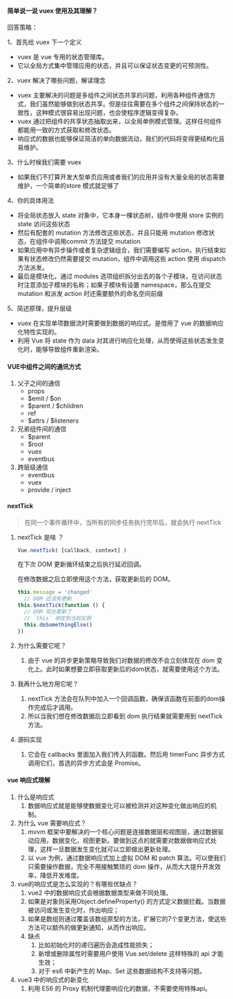 #### 简单说一说 vuex 使用及其理解？

回答策略：

1、首先给 vuex 下一个定义

+ vuex 是 vue 专用的状态管理库。
+ 它以全局方式集中管理应用的状态，并且可以保证状态变更的可预测性。

2、vuex 解决了哪些问题，解读理念

+ vuex 主要解决的问题是多组件之间状态共享的问题，利用各种组件通信方式，我们虽然能够做到状态共享。但是往往需要在多个组件之间保持状态的一致性，这种模式很容易出现问题，也会使程序逻辑变得复杂。
+ vuex 通过把组件的共享状态抽取出来，以全局单例模式管理。这样任何组件都能用一致的方式获取和修改状态。
+ 响应式的数据也能够保证简洁的单向数据流动，我们的代码将变得更结构化且易维护。

3、什么时候我们需要 vuex

+ 如果我们不打算开发大型单页应用或者我们的应用并没有大量全局的状态需要维护，一个简单的store 模式就足够了

4、你的具体用法

+ 将全局状态放入 state 对象中，它本身一棵状态树，组件中使用 store 实例的 state 访问这些状态
+ 然后有配套的 mutation 方法修改这些状态，并且只能用 mutation 修改状态，在组件中调用commit 方法提交 mutation
+ 如果应用中有异步操作或者复杂逻辑组合，我们需要编写 action，执行结束如果有状态修改仍然需要提交 mutation，组件中调用这些 action 使用 dispatch 方法派发。
+ 最后是模块化，通过 modules 选项组织拆分出去的各个子模块，在访问状态时注意添加子模块的名称；如果子模块有设置 namespace，那么在提交 mutation 和派发 action 时还需要额外的命名空间前缀

5、简述原理，提升层级

+ vuex 在实现单项数据流时需要做到数据的响应式。是借用了 vue 的数据响应化特性实现的。
+ 利用 Vue 将 state 作为 data 对其进行响应化处理，从而使得这些状态发生变化时，能够导致组件重新渲染。



#### **VUE中组件之间的通讯方式**

1. 父子之间的通信
   + props
   + $emit / $on
   + $parent / $children
   + ref
   + $attrs / $listeners
2. 兄弟组件间的通信
   + $parent
   + $root
   + vuex
   + eventbus
3. 跨层级通信
   + eventbus
   + vuex
   + provide / inject

#### **nextTick**

> 在同一个事件循环中，当所有的同步任务执行完毕后，就会执行 nextTick

1. nextTick 是啥 ？

   ```js
   Vue.nextTick( [callback, context] )
   ```

   在下次 DOM 更新循环结束之后执行延迟回调。

   在修改数据之后立即使用这个方法，获取更新后的 DOM。

   ```js
   this.message = 'changed'
     // DOM 还没有更新
   this.$nextTick(function () {
     // DOM 现在更新了
     // `this` 绑定到当前实例
     this.doSomethingElse()
   })
   ```

2. 为什么需要它呢？

   1. 由于 vue 的异步更新策略导致我们对数据的修改不会立刻体现在 dom 变化上。此时如果想要立即获取更新后的dom状态，就需要使用这个方法。

3. 我再什么地方用它呢？

   1. nextTick 方法会在队列中加入一个回调函数，确保该函数在前面的dom操作完成后才调用。
   2. 所以当我们想在修改数据后立即看到 dom 执行结果就需要用到 nextTick 方法。

4. 源码实现

   1. 它会在 callbacks 里面加入我们传入的函数。然后用 timerFunc 异步方式调用它们，首选的异步方式会是 Promise。

#### **vue 响应式理解**

1. 什么是响应式
   1. 数据响应式就是能够使数据变化可以被检测并对这种变化做出响应的机制。
2. 为什么 vue 需要响应式？
   1. mvvm 框架中要解决的一个核心问题是连接数据层和视图层，通过数据驱动应用，数据变化，视图更新。要做到这点的就需要对数据做响应式处理，这样一旦数据发生变化就可以立即做出更新处理。
   2. 以 vue 为例，通过数据响应式加上虚拟 DOM 和 patch 算法。可以使我们只需要操作数据，完全不用接触繁琐的 dom 操作，从而大大提升开发效率，降低开发难度。
3. vue的响应式是怎么实现的？有哪些优缺点？
   1. vue2 中的数据响应式会根据数据类型来做不同处理。
   2. 如果是对象则采用Object.defineProperty() 的方式定义数据拦截。当数据被访问或发生变化时，作出响应；
   3. 如果是数组则通过覆盖该数组原型的方法，扩展它的7个变更方法，使这些方法可以额外的做更新通知，从而作出响应。
   4. 缺点
      1. 比如初始化时的递归遍历会造成性能损失；
      2. 新增或删除属性时需要用户使用 Vue.set/delete 这样特殊的 api 才能生效；
      3. 对于 es6 中新产生的 Map、Set 这些数据结构不支持等问题。
4. vue3 中的响应式的新变化
   1. 利用 ES6 的 Proxy 机制代理要响应化的数据，不需要使用特殊api。



